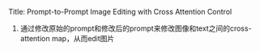 Title: Prompt-to-Prompt Image Editing with Cross Attention Control
1. 通过修改原始的prompt和修改后的prompt来修改图像和text之间的cross-attention map，从而edit图片